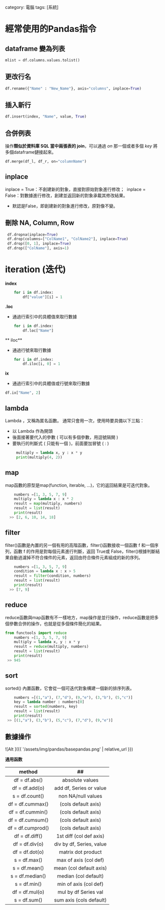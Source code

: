 category: 電腦
tags: [系統]

# 經常使用的Pandas指令

## dataframe 變為列表

```python
mlist = df.columns.values.tolist()
```

## 更改行名

```python
df.rename({"Name" : "New_Name"}, axis="columns", inplace=True)
```

## 插入新行

```python
df.insert(index, "Name", value, True)
```

## 合併例表

操作**類似於資料庫 SQL 當中兩張表的 join**，可以通過 *on* 那一個或者多個 *key* 將多個dataframe鏈接起來。

```python
df.merge(df_l, df_r, on="columnName")
```

## inplace

  inplace = True：不創建新的對象，直接對原始對象進行修改；
 ​ inplace = False：對數據進行修改，創建並返回新的對象承載其修改結果。
  - 默認是False，即創建新的對象進行修改，原對像不變。


## 刪除 NA, Column, Row

```python
 df.dropna(inplace=True)
 df.drop(columns=["ColName1", "ColName2"], inplace=True)
 df.drop([0, 1], inplace=True)
 df.drop(["ColName"], axis=1)
```

# iteration (迭代)

**index**
   
```python
    for i in df.index:
        df["value"][i] = 1
```

**.loc** 

 - 通過行索引中的具體值來取行數據 
 
   
```python 
    for i in df.index:
        df.loc["Name"]
```

** iloc**

 - 通過行號來取行數據
    
```python
    for i in df.index:
        df.iloc[i, 0] = 1
```
 
**ix**

 - 通過行索引中的具體值或行號來取行數據
    
```python
df.ix["Name", 2]
```


## lambda

Lambda ，又稱為匿名函數。 通常只會用一次，使用時要具備以下三點：

  - 以 Lambda 作為開頭
  - 後面接著要代入的參數 ( 可以有多個參數，用逗號隔開 )
  - 要執行的判斷式 ( 只能有一個 )，前面要加冒號 ( : )
  
```python
     multiply = lambda x, y : x * y
     print(multiply(4, 2))
```
  
## map

map函數的原型是map(function, iterable, …)，它的返回結果是可迭代對象。

```python
    numbers =[1, 3, 5, 7, 9]
    multiply = lambda x : x * 2
    result = map(multiply, numbers)
    result = list(result)
    print(result)
  >> [2, 6, 10, 14, 18]
```

## filter

filter()函數是內置的另一個有用的高階函數，filter()函數接收一個函數 f 和一個序列，函數 f 的作用是對每個元素進行判斷，返回 True或 False，filter()根據判斷結果自動過濾掉不符合條件的元素，返回由符合條件元素組成的新的序列。

```python
    numbers =[1, 3, 5, 7, 9]
    condition = lambda x : x > 5
    result = filter(condition, numbers)
    result = list(result)
    print(result)
  >> [7, 9]   
```

## reduce

reduce函數與map函數有不一樣地方，map操作是並行操作，reduce函數是把多個參數合併的操作，也就是從多個條件簡化的結果。

```python
from functools import reduce
    numbers =[1, 3, 5, 7, 9]
    multiply = lambda x, y : x * y
    result = reduce(multiply, numbers)
    result = list(result)
    print(result)
 >> 945
```

## sort

sorted() 內置函數，它會從一個可迭代對象構建一個新的排序列表。

```python
    numbers =[(1,"a"), (7,"d"), (9,"e"), (3,"b"), (5,"c")]
    key = lambda number : numbers[0]
    result = sorted(numbers, key)
    result = list(result)
    print(result)
 >> [(1,"a"), (3,"b"), (5,"c"), (7,"d"), (9,"e")]
```

## 數據操作

![Alt ]({{ '/assets/img/pandas/basepandas.png' | relative_url }})

**通用函数**
<center>

| method |## |
|:---:|:---:|
|df = df.abs()|absolute values|
|df = df.add(o)|add df, Series or value|
|s = df.count()|non NA/null values|
|df = df.cummax()|(cols default axis)|
|df = df.cummin()|(cols default axis)|
|df = df.cumsum()|(cols default axis)|
|df = df.cumprod()|(cols default axis)|
|df = df.diff()|1st diff (col def axis)|
|df = df.div(o)|div by df, Series, value|
|df = df.dot(o)|matrix dot product|
|s = df.max()|max of axis (col def)|
|s = df.mean()|mean (col default axis)|
|s = df.median()|median (col default)|
|s = df.min()|min of axis (col def)|
|df = df.mul(o)|mul by df Series val|
|s = df.sum()|sum axis (cols default)|

</center>







